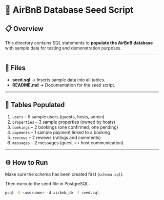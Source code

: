# 🌱 AirBnB Database Seed Script

## 📋 Overview
This directory contains SQL statements to **populate the AirBnB database** with sample data for testing and demonstration purposes.

---

## 📂 Files
- **seed.sql** → Inserts sample data into all tables.  
- **README.md** → Documentation for the seed script.

---

## 🧱 Tables Populated
1. `users` – 5 sample users (guests, hosts, admin)
2. `properties` – 3 sample properties (owned by hosts)
3. `bookings` – 2 bookings (one confirmed, one pending)
4. `payments` – 1 sample payment linked to a booking
5. `reviews` – 2 reviews (ratings and comments)
6. `messages` – 2 messages (guest ↔ host communication)

---

## ⚙️ How to Run
Make sure the schema has been created first (`schema.sql`).

Then execute the seed file in PostgreSQL:
```bash
psql -U <username> -d airbnb_db -f seed.sql
